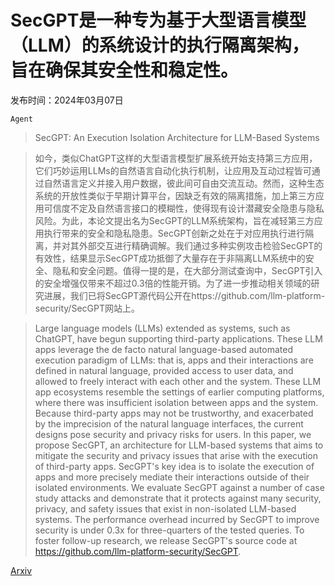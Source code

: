 # SecGPT是一种专为基于大型语言模型（LLM）的系统设计的执行隔离架构，旨在确保其安全性和稳定性。

发布时间：2024年03月07日

`Agent`

> SecGPT: An Execution Isolation Architecture for LLM-Based Systems

> 如今，类似ChatGPT这样的大型语言模型扩展系统开始支持第三方应用，它们巧妙运用LLMs的自然语言自动化执行机制，让应用及互动过程皆可通过自然语言定义并接入用户数据，彼此间可自由交流互动。然而，这种生态系统的开放性类似于早期计算平台，因缺乏有效的隔离措施，加上第三方应用可信度不定及自然语言接口的模糊性，使得现有设计潜藏安全隐患与隐私风险。为此，本论文提出名为SecGPT的LLM系统架构，旨在减轻第三方应用执行带来的安全和隐私隐患。SecGPT创新之处在于对应用执行进行隔离，并对其外部交互进行精确调解。我们通过多种实例攻击检验SecGPT的有效性，结果显示SecGPT成功抵御了大量存在于非隔离LLM系统中的安全、隐私和安全问题。值得一提的是，在大部分测试查询中，SecGPT引入的安全增强仅带来不超过0.3倍的性能开销。为了进一步推动相关领域的研究进展，我们已将SecGPT源代码公开在https://github.com/llm-platform-security/SecGPT网站上。

> Large language models (LLMs) extended as systems, such as ChatGPT, have begun supporting third-party applications. These LLM apps leverage the de facto natural language-based automated execution paradigm of LLMs: that is, apps and their interactions are defined in natural language, provided access to user data, and allowed to freely interact with each other and the system. These LLM app ecosystems resemble the settings of earlier computing platforms, where there was insufficient isolation between apps and the system. Because third-party apps may not be trustworthy, and exacerbated by the imprecision of the natural language interfaces, the current designs pose security and privacy risks for users. In this paper, we propose SecGPT, an architecture for LLM-based systems that aims to mitigate the security and privacy issues that arise with the execution of third-party apps. SecGPT's key idea is to isolate the execution of apps and more precisely mediate their interactions outside of their isolated environments. We evaluate SecGPT against a number of case study attacks and demonstrate that it protects against many security, privacy, and safety issues that exist in non-isolated LLM-based systems. The performance overhead incurred by SecGPT to improve security is under 0.3x for three-quarters of the tested queries. To foster follow-up research, we release SecGPT's source code at https://github.com/llm-platform-security/SecGPT.

[Arxiv](https://arxiv.org/abs/2403.04960)